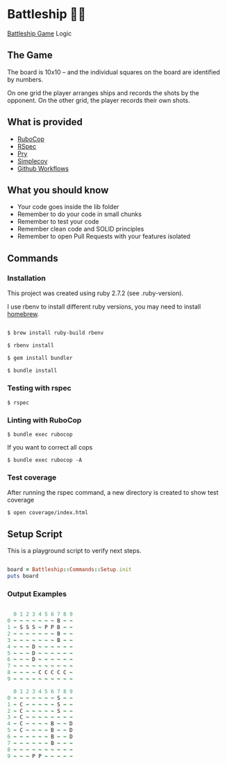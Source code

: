 # Battleship 🏴‍☠️

[Battleship Game](https://en.wikipedia.org/wiki/Battleship_(game)) Logic

## The Game

The board is 10x10 – and the individual squares on the board are identified by numbers.

On one grid the player arranges ships and records the shots by the opponent.
On the other grid, the player records their own shots.


## What is provided

- [RuboCop](https://docs.rubocop.org/rubocop/index.html)
- [RSpec](https://relishapp.com/rspec)
- [Pry](https://github.com/pry/pry)
- [Simplecov](https://github.com/simplecov-ruby/simplecov)
- [Github Workflows](https://docs.github.com/en/actions/using-workflows)

## What you should know

- Your code goes inside the lib folder
- Remember to do your code in small chunks
- Remember to test your code
- Remember clean code and SOLID principles
- Remember to open Pull Requests with your features isolated

## Commands

### Installation

This project was created using ruby 2.7.2 (see .ruby-version).

I use rbenv to install different ruby versions, you may need to install [homebrew](https://brew.sh).

```bash

$ brew install ruby-build rbenv

$ rbenv install

$ gem install bundler

$ bundle install
```

### Testing with rspec

```
$ rspec
```

### Linting with RuboCop

```
$ bundle exec rubocop
```

If you want to correct all cops

```
$ bundle exec rubocop -A
```

### Test coverage

After running the rspec command, a new directory is created to show test coverage

```
$ open coverage/index.html
```


## Setup Script

This is a playground script to verify next steps.

```ruby

board = Battleship::Commands::Setup.init
puts board
```

### Output Examples

```ruby

  0 1 2 3 4 5 6 7 8 9
0 ~ ~ ~ ~ ~ ~ ~ B ~ ~
1 ~ S S S ~ P P B ~ ~
2 ~ ~ ~ ~ ~ ~ ~ B ~ ~
3 ~ ~ ~ ~ ~ ~ ~ B ~ ~
4 ~ ~ ~ D ~ ~ ~ ~ ~ ~
5 ~ ~ ~ D ~ ~ ~ ~ ~ ~
6 ~ ~ ~ D ~ ~ ~ ~ ~ ~
7 ~ ~ ~ ~ ~ ~ ~ ~ ~ ~
8 ~ ~ ~ ~ C C C C C ~
9 ~ ~ ~ ~ ~ ~ ~ ~ ~ ~
```

```ruby
  0 1 2 3 4 5 6 7 8 9
0 ~ ~ ~ ~ ~ ~ ~ S ~ ~
1 ~ C ~ ~ ~ ~ ~ S ~ ~
2 ~ C ~ ~ ~ ~ ~ S ~ ~
3 ~ C ~ ~ ~ ~ ~ ~ ~ ~
4 ~ C ~ ~ ~ ~ B ~ ~ D
5 ~ C ~ ~ ~ ~ B ~ ~ D
6 ~ ~ ~ ~ ~ ~ B ~ ~ D
7 ~ ~ ~ ~ ~ ~ B ~ ~ ~
8 ~ ~ ~ ~ ~ ~ ~ ~ ~ ~
9 ~ ~ ~ P P ~ ~ ~ ~ ~
```
